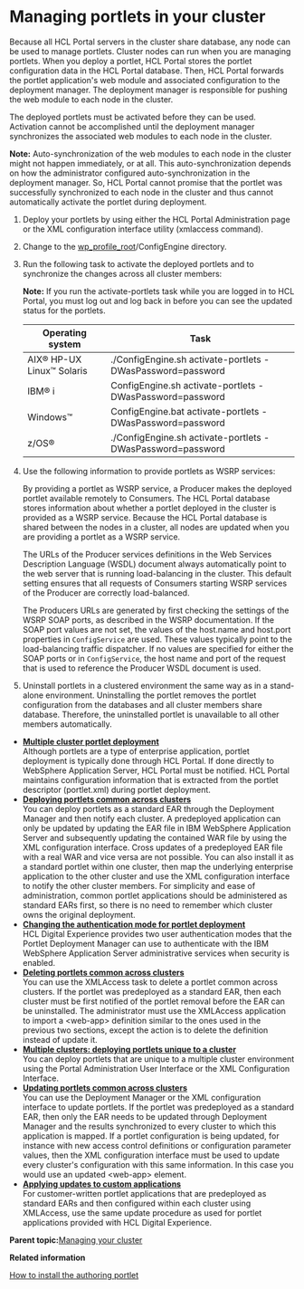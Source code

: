 # Managing portlets in your cluster 

Because all HCL Portal servers in the cluster share database, any node can be used to manage portlets. Cluster nodes can run when you are managing portlets. When you deploy a portlet, HCL Portal stores the portlet configuration data in the HCL Portal database. Then, HCL Portal forwards the portlet application's web module and associated configuration to the deployment manager. The deployment manager is responsible for pushing the web module to each node in the cluster.

The deployed portlets must be activated before they can be used. Activation cannot be accomplished until the deployment manager synchronizes the associated web modules to each node in the cluster.

**Note:** Auto-synchronization of the web modules to each node in the cluster might not happen immediately, or at all. This auto-synchronization depends on how the administrator configured auto-synchronization in the deployment manager. So, HCL Portal cannot promise that the portlet was successfully synchronized to each node in the cluster and thus cannot automatically activate the portlet during deployment.

1.  Deploy your portlets by using either the HCL Portal Administration page or the XML configuration interface utility \(xmlaccess command\).

2.  Change to the [wp\_profile\_root](../reference/wpsdirstr.md#wp_profile_root)/ConfigEngine directory.

3.  Run the following task to activate the deployed portlets and to synchronize the changes across all cluster members:

    **Note:** If you run the activate-portlets task while you are logged in to HCL Portal, you must log out and log back in before you can see the updated status for the portlets.

    |Operating system|Task|
    |----------------|----|
    |AIX® HP-UX Linux™ Solaris|./ConfigEngine.sh activate-portlets -DWasPassword=password|
    |IBM® i|ConfigEngine.sh activate-portlets -DWasPassword=password|
    |Windows™|ConfigEngine.bat activate-portlets -DWasPassword=password|
    |z/OS®|./ConfigEngine.sh activate-portlets -DWasPassword=password|

4.  Use the following information to provide portlets as WSRP services:

    By providing a portlet as WSRP service, a Producer makes the deployed portlet available remotely to Consumers. The HCL Portal database stores information about whether a portlet deployed in the cluster is provided as a WSRP service. Because the HCL Portal database is shared between the nodes in a cluster, all nodes are updated when you are providing a portlet as a WSRP service.

    The URLs of the Producer services definitions in the Web Services Description Language \(WSDL\) document always automatically point to the web server that is running load-balancing in the cluster. This default setting ensures that all requests of Consumers starting WSRP services of the Producer are correctly load-balanced.

    The Producers URLs are generated by first checking the settings of the WSRP SOAP ports, as described in the WSRP documentation. If the SOAP port values are not set, the values of the host.name and host.port properties in `ConfigService` are used. These values typically point to the load-balancing traffic dispatcher. If no values are specified for either the SOAP ports or in `ConfigService`, the host name and port of the request that is used to reference the Producer WSDL document is used.

5.  Uninstall portlets in a clustered environment the same way as in a stand-alone environment. Uninstalling the portlet removes the portlet configuration from the databases and all cluster members share database. Therefore, the uninstalled portlet is unavailable to all other members automatically.


-   **[Multiple cluster portlet deployment ](../admin-system/clusm_portlets.md)**  
Although portlets are a type of enterprise application, portlet deployment is typically done through HCL Portal. If done directly to WebSphere Application Server, HCL Portal must be notified. HCL Portal maintains configuration information that is extracted from the portlet descriptor \(portlet.xml\) during portlet deployment.
-   **[Deploying portlets common across clusters ](../admin-system/clusm_common_ports.md)**  
You can deploy portlets as a standard EAR through the Deployment Manager and then notify each cluster. A predeployed application can only be updated by updating the EAR file in IBM WebSphere Application Server and subsequently updating the contained WAR file by using the XML configuration interface. Cross updates of a predeployed EAR file with a real WAR and vice versa are not possible. You can also install it as a standard portlet within one cluster, then map the underlying enterprise application to the other cluster and use the XML configuration interface to notify the other cluster members. For simplicity and ease of administration, common portlet applications should be administered as standard EARs first, so there is no need to remember which cluster owns the original deployment.
-   **[Changing the authentication mode for portlet deployment](../security/deploy_secure.md)**  
HCL Digital Experience provides two user authentication modes that the Portlet Deployment Manager can use to authenticate with the IBM WebSphere Application Server administrative services when security is enabled.
-   **[Deleting portlets common across clusters ](../admin-system/clusm_del_portlets.md)**  
You can use the XMLAccess task to delete a portlet common across clusters. If the portlet was predeployed as a standard EAR, then each cluster must be first notified of the portlet removal before the EAR can be uninstalled. The administrator must use the XMLAccess application to import a <web-app\> definition similar to the ones used in the previous two sections, except the action is to delete the definition instead of update it.
-   **[Multiple clusters: deploying portlets unique to a cluster](../admin-system/clusm_unique_ports.md)**  
You can deploy portlets that are unique to a multiple cluster environment using the Portal Administration User Interface or the XML Configuration Interface.
-   **[Updating portlets common across clusters ](../admin-system/clusm_upd_portlets.md)**  
You can use the Deployment Manager or the XML configuration interface to update portlets. If the portlet was predeployed as a standard EAR, then only the EAR needs to be updated through Deployment Manager and the results synchronized to every cluster to which this application is mapped. If a portlet configuration is being updated, for instance with new access control definitions or configuration parameter values, then the XML configuration interface must be used to update every cluster's configuration with this same information. In this case you would use an updated <web-app\> element.
-   **[Applying updates to custom applications ](../admin-system/clusm_app_upd.md)**  
For customer-written portlet applications that are predeployed as standard EARs and then configured within each cluster using XMLAccess, use the same update procedure as used for portlet applications provided with HCL Digital Experience.

**Parent topic:**[Managing your cluster ](../admin-system/manage_clus.md)

**Related information**  


[How to install the authoring portlet ](../wcm/wcm_install_configtasks_authoringportlet.md)

